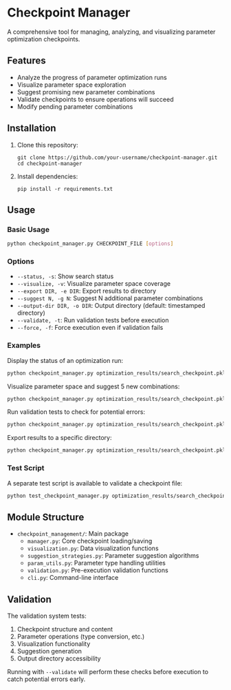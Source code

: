 # Checkpoint Manager

A comprehensive tool for managing, analyzing, and visualizing parameter optimization checkpoints.

## Features

- Analyze the progress of parameter optimization runs
- Visualize parameter space exploration 
- Suggest promising new parameter combinations
- Validate checkpoints to ensure operations will succeed
- Modify pending parameter combinations

## Installation

1. Clone this repository:
   ```
   git clone https://github.com/your-username/checkpoint-manager.git
   cd checkpoint-manager
   ```

2. Install dependencies:
   ```
   pip install -r requirements.txt
   ```

## Usage

### Basic Usage

```bash
python checkpoint_manager.py CHECKPOINT_FILE [options]
```

### Options

- `--status, -s`: Show search status
- `--visualize, -v`: Visualize parameter space coverage
- `--export DIR, -e DIR`: Export results to directory
- `--suggest N, -g N`: Suggest N additional parameter combinations
- `--output-dir DIR, -o DIR`: Output directory (default: timestamped directory)
- `--validate, -t`: Run validation tests before execution
- `--force, -f`: Force execution even if validation fails

### Examples

Display the status of an optimization run:
```bash
python checkpoint_manager.py optimization_results/search_checkpoint.pkl --status
```

Visualize parameter space and suggest 5 new combinations:
```bash
python checkpoint_manager.py optimization_results/search_checkpoint.pkl --visualize --suggest 5
```

Run validation tests to check for potential errors:
```bash
python checkpoint_manager.py optimization_results/search_checkpoint.pkl --validate
```

Export results to a specific directory:
```bash
python checkpoint_manager.py optimization_results/search_checkpoint.pkl --export results_dir
```

### Test Script

A separate test script is available to validate a checkpoint file:

```bash
python test_checkpoint_manager.py optimization_results/search_checkpoint.pkl
```

## Module Structure

- `checkpoint_management/`: Main package
  - `manager.py`: Core checkpoint loading/saving
  - `visualization.py`: Data visualization functions
  - `suggestion_strategies.py`: Parameter suggestion algorithms
  - `param_utils.py`: Parameter type handling utilities
  - `validation.py`: Pre-execution validation functions
  - `cli.py`: Command-line interface

## Validation

The validation system tests:

1. Checkpoint structure and content
2. Parameter operations (type conversion, etc.)
3. Visualization functionality
4. Suggestion generation
5. Output directory accessibility

Running with `--validate` will perform these checks before execution to catch potential errors early.